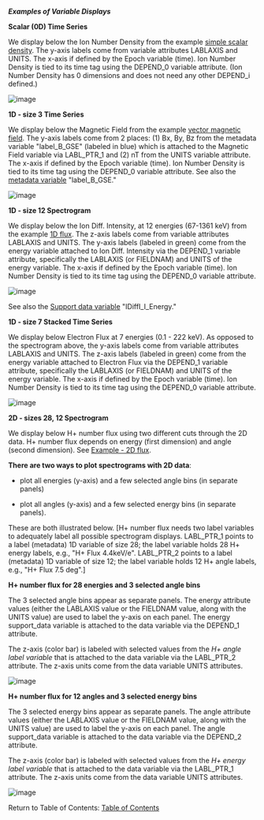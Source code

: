 ***Examples of Variable Displays***

**Scalar (0D) Time Series**

We display below the Ion Number Density from the example [simple scalar density](https://spdf.gsfc.nasa.gov/istp_guide/variables.html#data_eg1). The y-axis labels come from variable attributes LABLAXIS and UNITS. The x-axis if defined by the Epoch variable (time). Ion Number Density is tied to its time tag using the DEPEND_0 variable attribute. (Ion Number Density has 0 dimensions and does not need any other DEPEND_i defined.)

![image](https://user-images.githubusercontent.com/94626382/170086225-3e6d12da-eba3-4de1-9972-d05fd8dcbe1e.png)

**1D - size 3 Time Series**

We display below the Magnetic Field from the example [vector magnetic field](https://spdf.gsfc.nasa.gov/istp_guide/variables.html#data_eg2). The y-axis
labels come from 2 places: (1) Bx, By, Bz from the metadata variable "label_B_GSE" (labeled in blue) which is attached to the Magnetic Field variable via LABL_PTR_1 and (2) nT from the UNITS variable attribute. The x-axis if defined by the Epoch variable (time). Ion Number Density is tied to its time tag using the DEPEND_0 variable attribute. See also the [metadata variable](https://spdf.gsfc.nasa.gov/istp_guide/variables.html#Metadata_eg1) "label_B_GSE."

![image](https://user-images.githubusercontent.com/94626382/170086345-60aeec12-dd58-4544-8216-99535f536fbc.png)

**1D - size 12 Spectrogram**

We display below the Ion Diff. Intensity, at 12 energies (67-1361 keV) from the example [1D flux](https://spdf.gsfc.nasa.gov/istp_guide/variables.html#data_eg3). The z-axis labels come from variable attributes LABLAXIS and UNITS. The y-axis labels (labeled in green) come from the energy variable attached to Ion Diff. Intensity via the DEPEND_1 variable attribute, specifically the LABLAXIS (or FIELDNAM) and UNITS of the energy variable. The x-axis if defined by the Epoch variable (time). Ion Number Density is tied to its time tag using the DEPEND_0 variable attribute.

![image](https://user-images.githubusercontent.com/94626382/170086392-174a1d6f-7d05-461d-ba29-6a5ac03ea764.png)

See also the [Support data variable](https://spdf.gsfc.nasa.gov/istp_guide/variables.html#support_data_eg2) "IDiffI_I_Energy."

**1D - size 7 Stacked Time Series**

We display below Electron Flux at 7 energies (0.1 - 222 keV). As opposed to the spectrogram above, the y-axis labels come from variable attributes LABLAXIS and UNITS. The z-axis labels (labeled in green) come from the energy variable attached to Electron Flux via the DEPEND_1 variable attribute, specifically the LABLAXIS
(or FIELDNAM) and UNITS of the energy variable. The x-axis if defined by the Epoch variable (time). Ion Number Density is tied to its time tag using the DEPEND_0 variable attribute.

![image](https://user-images.githubusercontent.com/94626382/170086456-6e27fbd4-28e9-4a9f-a9e6-0d962e2d9ed3.png)

**2D - sizes 28, 12 Spectrogram**

We display below H+ number flux using two different cuts through the 2D data. H+ number flux depends on energy (first dimension) and angle (second dimension). See [Example - 2D flux](https://spdf.gsfc.nasa.gov/istp_guide/variables.html#data_eg4).

**There are two ways to plot spectrograms with 2D data**:

- plot all energies (y-axis) and a few selected angle bins (in separate panels)

- plot all angles (y-axis) and a few selected energy bins (in separate panels).

These are both illustrated below. [H+ number flux needs two label variables to adequately label all possible spectrogram displays. LABL_PTR_1 points to a label (metadata) 1D variable of size 28; the label variable holds 28 H+ energy labels, e.g.,
"H+ Flux 4.4keV/e". LABL_PTR_2 points to a label (metadata) 1D variable of size 12; the label variable holds 12 H+ angle labels, e.g., "H+ Flux 7.5 deg".]

**H+ number flux for 28 energies and 3 selected angle bins**

The 3 selected angle bins appear as separate panels. The energy attribute values (either the LABLAXIS value or the FIELDNAM value, along with the UNITS value) are used to label the y-axis on each panel. The energy support_data variable is attached to the data variable via the DEPEND_1 attribute.

The z-axis (color bar) is labeled with selected values from the *H+ angle label variable* that is attached to the data variable via the LABL_PTR_2 attribute. The z-axis units come from the data variable UNITS attributes.

![image](https://user-images.githubusercontent.com/94626382/170086584-78d7c7f6-8f0b-4fd4-89f4-00831eef3266.png)

**H+ number flux for 12 angles and 3 selected energy bins**

The 3 selected energy bins appear as separate panels. The angle attribute values (either the LABLAXIS value or the FIELDNAM value, along with the UNITS value) are used to label the y-axis on each panel. The angle support_data variable is attached to the data variable via the DEPEND_2 attribute.

The z-axis (color bar) is labeled with selected values from the *H+ energy label variable* that is attached to the data variable via the LABL_PTR_1 attribute. The z-axis units come from the data variable UNITS attributes.

![image](https://user-images.githubusercontent.com/94626382/170086644-5d460afe-62a3-4373-b432-167230df5c61.png)


Return to Table of Contents: [Table of Contents](00_Table_of_Contents.md)
